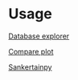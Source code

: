 # Usage

[Database explorer](database_explorer/index.md)

[Compare plot](compare_plot/index.md)

[Sankertainpy](sankertainpy/index.md)